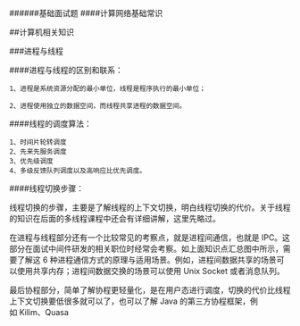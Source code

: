 ######基础面试题
####计算网络基础常识

##计算机相关知识

###进程与线程

####进程与线程的区别和联系：

    1、进程是系统资源分配的最小单位，线程是程序执行的最小单位；

    2、进程使用独立的数据空间，而线程共享进程的数据空间。

####线程的调度算法：
    
    1、时间片轮转调度
    2、先来先服务调度
    3、优先级调度
    4、多级反馈队列调度以及高响应比优先调度。

####线程切换步骤：
    
线程切换的步骤，主要是了解线程的上下文切换，明白线程切换的代价。关于线程的知识在后面的多线程课程中还会有详细讲解，这里先略过。

在进程与线程部分还有一个比较常见的考察点，就是进程间通信，也就是 IPC。这部分在面试中间件研发的相关职位时经常会考察。如上面知识点汇总图中所示，需要了解这 6 种进程通信方式的原理与适用场景。例如，进程间数据共享的场景可以使用共享内存；进程间数据交换的场景可以使用 Unix Socket 或者消息队列。

最后协程部分，简单了解协程更轻量化，是在用户态进行调度，切换的代价比线程上下文切换要低很多就可以了，也可以了解 Java 的第三方协程框架，例如 Kilim、Quasa